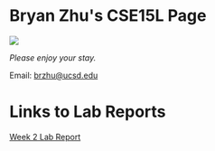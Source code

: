 # Bryan Zhu's CSE15L Page
![](https://pbs.twimg.com/media/ES8JsdAU8AAXNQE.jpg)


_Please enjoy your stay._

Email: brzhu@ucsd.edu


# Links to Lab Reports
[Week 2 Lab Report](https://zhuzilibryan.github.io/cse15l-lab-reports/lab-report-1-week-2.html)
